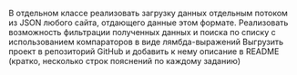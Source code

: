 В отдельном классе реализовать загрузку данных отдельным потоком из JSON любого сайта, отдающего данные  этом формате.
Реализовать возможность фильтрации полученных данных и поиска по списку с использованием компараторов в виде лямбда-выражений
Выгрузить проект в репозиторий GitHub и добавить к нему описание в README (кратко, несколько строк пояснений по каждому заданию)
